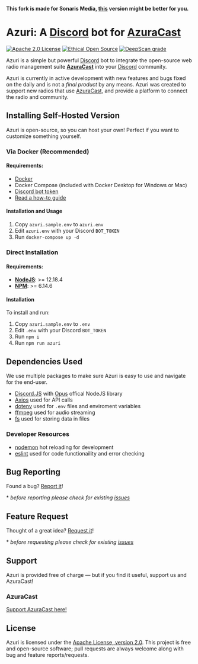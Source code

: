 
**This fork is made for Sonaris Media, [this](https://github.com/Sigma-Production/Azuri-Bot) version might be better for you.**

[AzuraCast]: (https://www.azuracast.com/)
[Discord]: (https://discord.com)

# Azuri: A [Discord] bot for [AzuraCast]

[![Apache 2.0 License](https://img.shields.io/github/license/azuracast/azuracast.svg)]()
[![Ethical Open Source](https://img.shields.io/badge/open-ethical-%234baaaa)](https://ethicalsource.dev/definition/)
[![DeepScan grade](https://deepscan.io/api/teams/11651/projects/14572/branches/274342/badge/grade.svg)](https://deepscan.io/dashboard#view=project&tid=11651&pid=14572&bid=274342)

Azuri is a simple but powerful [Discord](https://discord.com/) bot to integrate the open-source web radio management suite **[AzuraCast](https://azuracast.com)** into your [Discord] community.

Azuri is currently in active development with new features and bugs fixed on the daily and is not a *final product* by any means. Azuri was created to support new radios that use [AzuraCast], and provide a platform to connect the radio and community.

## Installing Self-Hosted Version

Azuri is open-source, so you can host your own! Perfect if you want to customize something yourself.

### Via Docker (Recommended)

#### Requirements:

 - [Docker](https://www.docker.com/products/docker-desktop)
 - Docker Compose (included with Docker Desktop for Windows or Mac)
 - [Discord bot token](https://discord.com/developers/applications)
 - [Read a how-to guide](https://discordpy.readthedocs.io/en/latest/discord.html)

#### Installation and Usage

 1. Copy `azuri.sample.env` to `azuri.env`
 2. Edit `azuri.env` with your Discord `BOT_TOKEN`
 3. Run `docker-compose up -d`

### Direct Installation

#### Requirements:
 - [**NodeJS**](https://nodejs.org/): >= 12.18.4
 - [**NPM**](https://www.npmjs.com/get-npm): >= 6.14.6

#### Installation

To install and run:

 1. Copy `azuri.sample.env` to `.env`
 2. Edit `.env` with your Discord `BOT_TOKEN`
 3. Run `npm i`
 4. Run `npm run azuri`

## Dependencies Used

We use multiple packages to make sure Azuri is easy to use and navigate for the end-user. 
- [Discord.JS](http://discord.js.org/) with [Opus](https://www.npmjs.com/package/@discordjs/opus) offical NodeJS library
- [Axios](https://www.npmjs.com/package/axios) used for API calls
- [dotenv](https://www.npmjs.com/package/dotenv) used for `.env` files and enviroment variables
- [ffmpeg](https://www.npmjs.com/package/ffmpeg-static) used for audio streaming
- [fs](https://www.npmjs.com/package/fs) used for storing data in files

### Developer Resources
- [nodemon](https://www.npmjs.com/package/nodemon) hot reloading for development
- [eslint](https://www.npmjs.com/package/eslint) used for code functionaility and error checking

## Bug Reporting 
Found a bug? [Report it](https://github.com/AzuraCast/Azuri/issues/new?assignees=&labels=bug&template=bug_report.md&title=%5BBUG%5D+)!

\* *before reporting please check for existing [issues](https://github.com/AzuraCast/Azuri/issues)* <!-- and [Projects](https://github.com/AzuraCast/Azuri/projects)-->

## Feature Request
Thought of a great idea? [Request it](https://github.com/AzuraCast/Azuri/issues/new?assignees=&labels=enhancement&template=feature_request.md&title=%5BFEATURE%5D)!

\* *before requesting please check for existing [issues](https://github.com/AzuraCast/Azuri/issues)* <!-- and [Projects](https://github.com/AzuraCast/Azuri/projects)-->

## Support
Azuri is provided free of charge — but if you find it useful, support us and AzuraCast!

### AzuraCast
[Support AzuraCast here!](https://github.com/AzuraCast/AzuraCast/blob/master/README.md#support-azuracast-development)


## License

Azuri is licensed under the [Apache License, version 2.0](https://github.com/AzuraCast/Azuri/blob/master/LICENSE). This project is free and open-source software; pull requests are always welcome along with bug and feature reports/requests.

